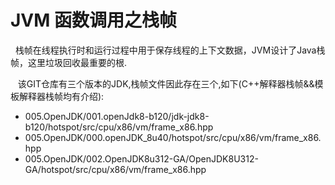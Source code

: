 # JVM 函数调用之栈帧
&nbsp;&nbsp;栈帧在线程执行时和运行过程中用于保存线程的上下文数据，JVM设计了Java栈帧，这里垃圾回收最重要的根.

&nbsp;&nbsp; 该GIT仓库有三个版本的JDK,栈帧文件因此存在三个,如下(C++解释器栈帧&&模板解释器栈帧均有介绍):
+ 005.OpenJDK/001.openJdk8-b120/jdk-jdk8-b120/hotspot/src/cpu/x86/vm/frame_x86.hpp
+ 005.OpenJDK/000.openJDK_8u40/hotspot/src/cpu/x86/vm/frame_x86.hpp
+ 005.OpenJDK/002.OpenJDK8u312-GA/OpenJDK8U312-GA/hotspot/src/cpu/x86/vm/frame_x86.hpp